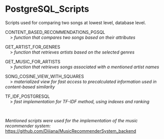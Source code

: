 # PostgreSQL_Scripts

Scripts used for comparing two songs at lowest level, database level.

CONTENT_BASED_RECOMMENDATIONS_PGSQL <br/>
&nbsp;&nbsp;&nbsp; > _function that compares two songs based on their attributes_

GET_ARTIST_FOR_GENRES <br/>
&nbsp;&nbsp;&nbsp; > _function that retrieves artists based on the selected genres_

GET_MUSIC_FOR_ARTISTS <br/>
&nbsp;&nbsp;&nbsp; > _function that retrieves songs associated with a mentioned artist names_

SONG_COSINE_VIEW_WITH_SQUARES <br/>
&nbsp;&nbsp;&nbsp; > _materialized view for fast access to precalculated information used in content-based similarity_

TF_IDF_POSTGRESQL <br/>
&nbsp;&nbsp;&nbsp; > _fast implementation for TF-IDF method, using indexes and ranking_

<br/>

_Mentioned scripts were used for the implementation of the music recommender system:_
https://github.com/Diiiana/MusicRecommenderSystem_backend

